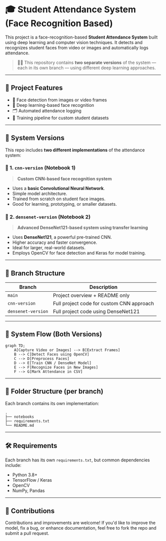 
# 🎓 Student Attendance System (Face Recognition Based)

This project is a face-recognition-based **Student Attendance System** built using deep learning and computer vision techniques. It detects and recognizes student faces from video or images and automatically logs attendance.

> 👨‍💻 This repository contains **two separate versions** of the system — each in its own branch — using different deep learning approaches.

---

## 📌 Project Features

- 🎥 Face detection from images or video frames
- 🧠 Deep learning-based face recognition
- 🗂️ Automated attendance logging
- 🧪 Training pipeline for custom student datasets

---

## 🧠 System Versions

This repo includes **two different implementations** of the attendance system:

### 📁 1. `cnn-version` (Notebook 1)
> **Custom CNN-based face recognition system**

- Uses a **basic Convolutional Neural Network**.
- Simple model architecture.
- Trained from scratch on student face images.
- Good for learning, prototyping, or smaller datasets.

### 📁 2. `densenet-version` (Notebook 2)
> **Advanced DenseNet121-based system using transfer learning**

- Uses **DenseNet121**, a powerful pre-trained CNN.
- Higher accuracy and faster convergence.
- Ideal for larger, real-world datasets.
- Employs OpenCV for face detection and Keras for model training.

---

## 🌳 Branch Structure

| Branch             | Description                               |
|--------------------|-------------------------------------------|
| `main`             | Project overview + README only            |
| `cnn-version`      | Full project code for custom CNN approach |
| `densenet-version` | Full project code using DenseNet121       |

---

## 📸 System Flow (Both Versions)

```mermaid
graph TD;
    A[Capture Video or Images] --> B[Extract Frames]
    B --> C[Detect Faces using OpenCV]
    C --> D[Preprocess Faces]
    D --> E[Train CNN / DenseNet Model]
    E --> F[Recognize Faces in New Images]
    F --> G[Mark Attendance in CSV]
```

---

## 📂 Folder Structure (per branch)

Each branch contains its own implementation:

```
.
├── notebooks
├── requirements.txt
└── README.md
```

---

## 🛠 Requirements

Each branch has its own `requirements.txt`, but common dependencies include:

- Python 3.8+
- TensorFlow / Keras
- OpenCV
- NumPy, Pandas

---

## 👏 Contributions

Contributions and improvements are welcome! If you'd like to improve the model, fix a bug, or enhance documentation, feel free to fork the repo and submit a pull request.


